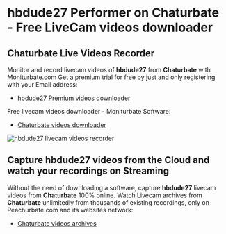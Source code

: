 # hbdude27 Performer on Chaturbate - Free LiveCam videos downloader

## Chaturbate Live Videos Recorder

Monitor and record livecam videos of **hbdude27** from **Chaturbate** with Moniturbate.com
Get a premium trial for free by just and only registering with your Email address:
* [hbdude27 Premium videos downloader](https://moniturbate.com/request-demo-licence-key.html)

Free livecam videos downloader - Moniturbate Software:
* [Chaturbate videos downloader](https://moniturbate.com/moniturbate-download-software.html)

![hbdude27 livecam videos recorder](https://peachurnet.com/templates/moniturbate-software.png)


## Capture hbdude27 videos from the Cloud and watch your recordings on Streaming

Without the need of downloading a software, capture **hbdude27** livecam videos from **Chaturbate** 100% online.
Watch Livecam archives from **Chaturbate** unlimitedly from thousands of existing recordings, only on Peachurbate.com and its websites network:
* [Chaturbate videos archives](https://peachurnet.com/)